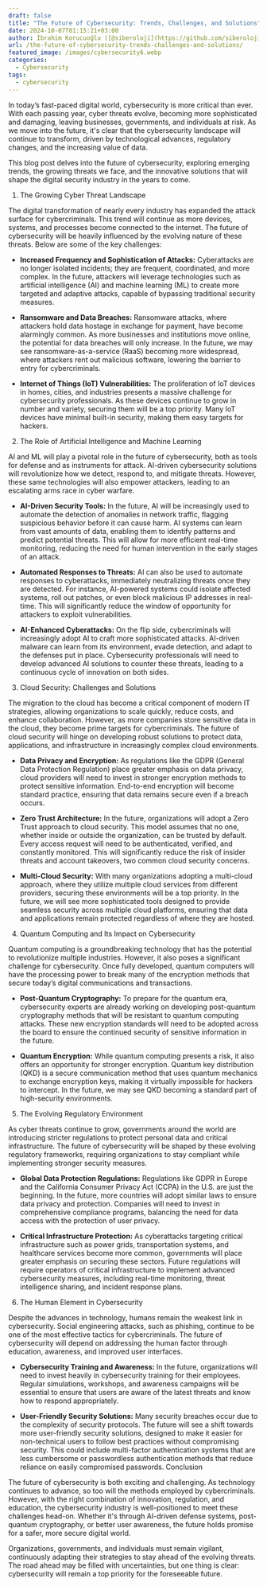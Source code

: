 ```yaml
---
draft: false
title: "The Future of Cybersecurity: Trends, Challenges, and Solutions"
date: 2024-10-07T01:15:21+03:00
author: İbrahim Korucuoğlu ([@siberoloji](https://github.com/siberoloji))
url: /the-future-of-cybersecurity-trends-challenges-and-solutions/
featured_image: /images/cybersecurity6.webp
categories:
  - Cybersecurity
tags:
  - cybersecurity
---
```



In today’s fast-paced digital world, cybersecurity is more critical than ever. With each passing year, cyber threats evolve, becoming more sophisticated and damaging, leaving businesses, governments, and individuals at risk. As we move into the future, it's clear that the cybersecurity landscape will continue to transform, driven by technological advances, regulatory changes, and the increasing value of data.



This blog post delves into the future of cybersecurity, exploring emerging trends, the growing threats we face, and the innovative solutions that will shape the digital security industry in the years to come.



1. The Growing Cyber Threat Landscape



The digital transformation of nearly every industry has expanded the attack surface for cybercriminals. This trend will continue as more devices, systems, and processes become connected to the internet. The future of cybersecurity will be heavily influenced by the evolving nature of these threats. Below are some of the key challenges:


* **Increased Frequency and Sophistication of Attacks:** Cyberattacks are no longer isolated incidents; they are frequent, coordinated, and more complex. In the future, attackers will leverage technologies such as artificial intelligence (AI) and machine learning (ML) to create more targeted and adaptive attacks, capable of bypassing traditional security measures.

* **Ransomware and Data Breaches:** Ransomware attacks, where attackers hold data hostage in exchange for payment, have become alarmingly common. As more businesses and institutions move online, the potential for data breaches will only increase. In the future, we may see ransomware-as-a-service (RaaS) becoming more widespread, where attackers rent out malicious software, lowering the barrier to entry for cybercriminals.

* **Internet of Things (IoT) Vulnerabilities:** The proliferation of IoT devices in homes, cities, and industries presents a massive challenge for cybersecurity professionals. As these devices continue to grow in number and variety, securing them will be a top priority. Many IoT devices have minimal built-in security, making them easy targets for hackers.
2. The Role of Artificial Intelligence and Machine Learning



AI and ML will play a pivotal role in the future of cybersecurity, both as tools for defense and as instruments for attack. AI-driven cybersecurity solutions will revolutionize how we detect, respond to, and mitigate threats. However, these same technologies will also empower attackers, leading to an escalating arms race in cyber warfare.


* **AI-Driven Security Tools:** In the future, AI will be increasingly used to automate the detection of anomalies in network traffic, flagging suspicious behavior before it can cause harm. AI systems can learn from vast amounts of data, enabling them to identify patterns and predict potential threats. This will allow for more efficient real-time monitoring, reducing the need for human intervention in the early stages of an attack.

* **Automated Responses to Threats:** AI can also be used to automate responses to cyberattacks, immediately neutralizing threats once they are detected. For instance, AI-powered systems could isolate affected systems, roll out patches, or even block malicious IP addresses in real-time. This will significantly reduce the window of opportunity for attackers to exploit vulnerabilities.

* **AI-Enhanced Cyberattacks:** On the flip side, cybercriminals will increasingly adopt AI to craft more sophisticated attacks. AI-driven malware can learn from its environment, evade detection, and adapt to the defenses put in place. Cybersecurity professionals will need to develop advanced AI solutions to counter these threats, leading to a continuous cycle of innovation on both sides.
3. Cloud Security: Challenges and Solutions



The migration to the cloud has become a critical component of modern IT strategies, allowing organizations to scale quickly, reduce costs, and enhance collaboration. However, as more companies store sensitive data in the cloud, they become prime targets for cybercriminals. The future of cloud security will hinge on developing robust solutions to protect data, applications, and infrastructure in increasingly complex cloud environments.


* **Data Privacy and Encryption:** As regulations like the GDPR (General Data Protection Regulation) place greater emphasis on data privacy, cloud providers will need to invest in stronger encryption methods to protect sensitive information. End-to-end encryption will become standard practice, ensuring that data remains secure even if a breach occurs.

* **Zero Trust Architecture:** In the future, organizations will adopt a Zero Trust approach to cloud security. This model assumes that no one, whether inside or outside the organization, can be trusted by default. Every access request will need to be authenticated, verified, and constantly monitored. This will significantly reduce the risk of insider threats and account takeovers, two common cloud security concerns.

* **Multi-Cloud Security:** With many organizations adopting a multi-cloud approach, where they utilize multiple cloud services from different providers, securing these environments will be a top priority. In the future, we will see more sophisticated tools designed to provide seamless security across multiple cloud platforms, ensuring that data and applications remain protected regardless of where they are hosted.
4. Quantum Computing and Its Impact on Cybersecurity



Quantum computing is a groundbreaking technology that has the potential to revolutionize multiple industries. However, it also poses a significant challenge for cybersecurity. Once fully developed, quantum computers will have the processing power to break many of the encryption methods that secure today’s digital communications and transactions.


* **Post-Quantum Cryptography:** To prepare for the quantum era, cybersecurity experts are already working on developing post-quantum cryptography methods that will be resistant to quantum computing attacks. These new encryption standards will need to be adopted across the board to ensure the continued security of sensitive information in the future.

* **Quantum Encryption:** While quantum computing presents a risk, it also offers an opportunity for stronger encryption. Quantum key distribution (QKD) is a secure communication method that uses quantum mechanics to exchange encryption keys, making it virtually impossible for hackers to intercept. In the future, we may see QKD becoming a standard part of high-security environments.
5. The Evolving Regulatory Environment



As cyber threats continue to grow, governments around the world are introducing stricter regulations to protect personal data and critical infrastructure. The future of cybersecurity will be shaped by these evolving regulatory frameworks, requiring organizations to stay compliant while implementing stronger security measures.


* **Global Data Protection Regulations:** Regulations like GDPR in Europe and the California Consumer Privacy Act (CCPA) in the U.S. are just the beginning. In the future, more countries will adopt similar laws to ensure data privacy and protection. Companies will need to invest in comprehensive compliance programs, balancing the need for data access with the protection of user privacy.

* **Critical Infrastructure Protection:** As cyberattacks targeting critical infrastructure such as power grids, transportation systems, and healthcare services become more common, governments will place greater emphasis on securing these sectors. Future regulations will require operators of critical infrastructure to implement advanced cybersecurity measures, including real-time monitoring, threat intelligence sharing, and incident response plans.
6. The Human Element in Cybersecurity



Despite the advances in technology, humans remain the weakest link in cybersecurity. Social engineering attacks, such as phishing, continue to be one of the most effective tactics for cybercriminals. The future of cybersecurity will depend on addressing the human factor through education, awareness, and improved user interfaces.


* **Cybersecurity Training and Awareness:** In the future, organizations will need to invest heavily in cybersecurity training for their employees. Regular simulations, workshops, and awareness campaigns will be essential to ensure that users are aware of the latest threats and know how to respond appropriately.

* **User-Friendly Security Solutions:** Many security breaches occur due to the complexity of security protocols. The future will see a shift towards more user-friendly security solutions, designed to make it easier for non-technical users to follow best practices without compromising security. This could include multi-factor authentication systems that are less cumbersome or passwordless authentication methods that reduce reliance on easily compromised passwords.
Conclusion



The future of cybersecurity is both exciting and challenging. As technology continues to advance, so too will the methods employed by cybercriminals. However, with the right combination of innovation, regulation, and education, the cybersecurity industry is well-positioned to meet these challenges head-on. Whether it's through AI-driven defense systems, post-quantum cryptography, or better user awareness, the future holds promise for a safer, more secure digital world.



Organizations, governments, and individuals must remain vigilant, continuously adapting their strategies to stay ahead of the evolving threats. The road ahead may be filled with uncertainties, but one thing is clear: cybersecurity will remain a top priority for the foreseeable future.
